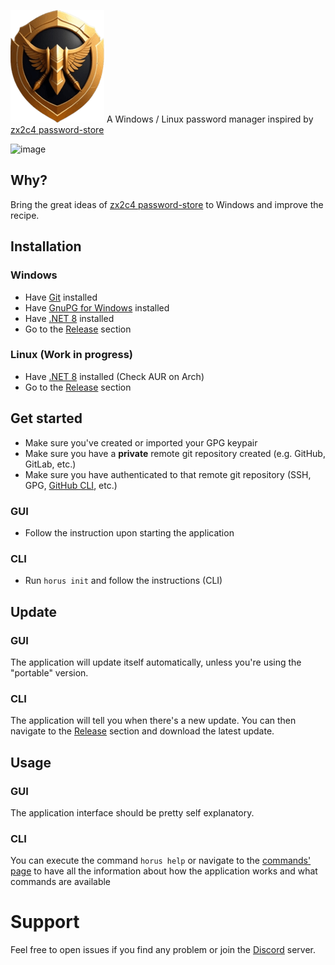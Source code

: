 ![Logo](https://github.com/nomis51/horus/blob/master/.assets/logo.png) A Windows / Linux password manager inspired by [zx2c4 password-store](https://www.passwordstore.org/)

![image](https://github.com/nomis51/horus/assets/25111613/4f70f616-86e9-4796-a2ba-4840abbb5bb0)

## Why?

Bring the great ideas of [zx2c4 password-store](https://www.passwordstore.org/) to Windows and improve the recipe.

## Installation

### Windows

- Have [Git](https://git-scm.com/download/win) installed
- Have [GnuPG for Windows](https://gnupg.org/download/) installed
- Have [.NET 8](https://dotnet.microsoft.com/en-us/download/dotnet/8.0) installed
- Go to the [Release](https://github.com/nomis51/horus/releases/latest) section

### Linux (Work in progress)

- Have [.NET 8](https://learn.microsoft.com/en-us/dotnet/core/install/linux) installed (Check AUR on Arch)
- Go to the [Release](https://github.com/nomis51/horus/releases/latest) section

## Get started

- Make sure you've created or imported your GPG keypair
- Make sure you have a **private** remote git repository created (e.g. GitHub, GitLab, etc.)
- Make sure you have authenticated to that remote git repository (SSH, GPG, [GitHub CLI](https://cli.github.com/manual/installation), etc.)

### GUI
- Follow the instruction upon starting the application

### CLI
- Run `horus init` and follow the instructions (CLI)

## Update
### GUI
The application will update itself automatically, unless you're using the "portable" version.

### CLI
The application will tell you when there's a new update. You can then navigate to the [Release](https://github.com/nomis51/horus/releases/latest) section and download the latest update.

## Usage
### GUI
The application interface should be pretty self explanatory.

### CLI
You can execute the command `horus help` or navigate to the [commands' page](https://github.com/nomis51/horus/blob/master/docs/commands.md) to have all the information about how the application works and what commands are available

# Support

Feel free to open issues if you find any problem or join the [Discord](https://discord.gg/yqDHrqCDq4) server.
